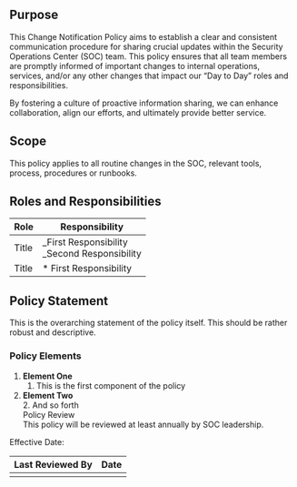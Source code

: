 ## Purpose

This Change Notification Policy aims to establish a clear and consistent communication procedure for sharing crucial updates within the Security Operations Center (SOC) team. This policy ensures that all team members are promptly informed of important changes to internal operations,  services, and/or any other changes that impact our “Day to Day” roles and responsibilities.

By fostering a culture of proactive information sharing, we can enhance collaboration, align our efforts, and ultimately provide better service.

## Scope

This policy applies to all routine changes in the SOC, relevant tools, process, procedures or runbooks.

## Roles and Responsibilities

|Role|Responsibility|
|---|---|
|Title|_First Responsibility  <br>_Second Responsibility|
|Title|* First Responsibility|

## Policy Statement

This is the overarching statement of the policy itself. This should be rather robust and descriptive.

### Policy Elements

1. **Element One**
    1. This is the first component of the policy
2. **Element Two**  
    2. And so forth  
    Policy Review  
    This policy will be reviewed at least annually by SOC leadership.

Effective Date:

|Last Reviewed By|Date|
|---|---|
|||
